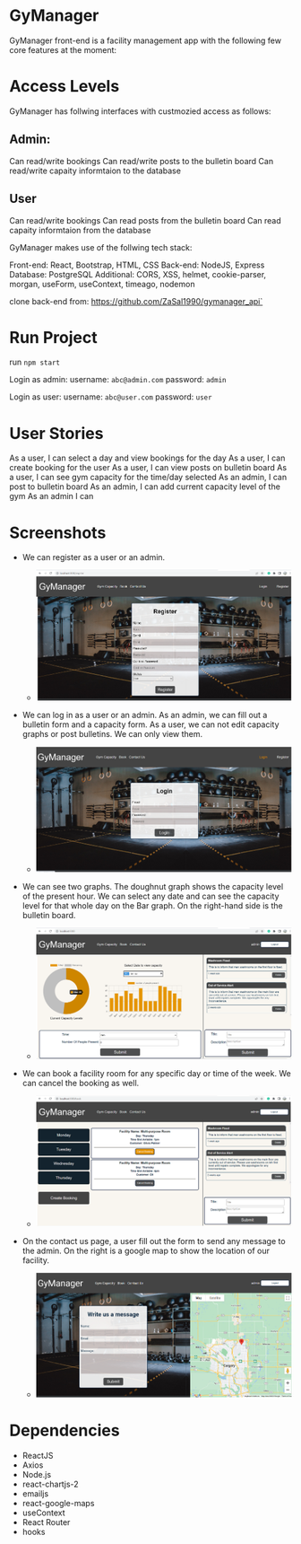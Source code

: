# GyManager

GyManager front-end is a facility management app with the following few core features at the moment:

# Access Levels

GyManager has follwing interfaces with custmozied access as follows:

## Admin: 
Can read/write bookings
Can read/write posts to the bulletin board
Can read/write capaity informtaion to the database

## User
Can read/write bookings
Can read posts from the bulletin board
Can read capaity informtaion from the database

GyManager makes use of the follwing tech stack:

Front-end: React, Bootstrap, HTML, CSS
Back-end: NodeJS, Express
Database: PostgreSQL
Additional: CORS, XSS, helmet, cookie-parser, morgan, useForm, useContext, timeago, nodemon

 clone back-end from: <https://github.com/ZaSal1990/gymanager_api`>


# Run Project

 run `npm start`

 Login as admin:
 username: `abc@admin.com`
 password: `admin`

Login as user:
username: `abc@user.com`
password: `user`

# User Stories
 
 As a user, I can select a day and view bookings for the day
 As a user, I can create booking for the user
 As a user, I can view posts on bulletin board
 As a user, I can see gym capacity for the time/day selected
 As an admin, I can post to bulletin board
 As an admin, I can add current capacity level of the gym
 As an admin I can

 # Screenshots

- We can register as a user or an admin.
  - !["register"](./docs/register.png)

- We can log in as a user or an admin. As an admin, we can fill out a bulletin form and a capacity form. As a user, we can not edit capacity graphs or post bulletins. We can only view them.
  - !["login"](./docs/login.png)

- We can see two graphs. The doughnut graph shows the capacity level of the present hour. We can select any date and can see the capacity level for that whole day on the Bar graph. On the right-hand side is the bulletin board.
  - !["capacity"](./docs/capacity.png)

- We can book a facility room for any specific day or time of the week. We can cancel the booking as well. 
  - !["book"](./docs/book.png) 

- On the contact us page, a user fill out the form to send any message to the admin. On the right is a google map to show the location of our facility. 
  - !["contact_us"](./docs/contact_us.png) 


# Dependencies

- ReactJS
- Axios
- Node.js
- react-chartjs-2
- emailjs
- react-google-maps
- useContext
- React Router
- hooks